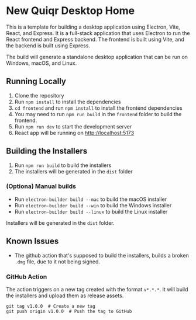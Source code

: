 # New Quiqr Desktop Home

This is a template for building a desktop application using Electron, Vite,
React, and Express. It is a full-stack application that uses Electron to run
the React frontend and Express backend. The frontend is built using Vite, and
the backend is built using Express.

The build will generate a standalone desktop application that can be run on
Windows, macOS, and Linux.

## Running Locally

1. Clone the repository
2. Run `npm install` to install the dependencies
3. `cd frontend` and run `npm install` to install the frontend dependencies
4. You may need to run `npm run build` in the `frontend` folder to build the frontend.
5. Run `npm run dev` to start the development server
6. React app will be running on [http://localhost:5173](http://localhost:5173)

## Building the Installers

1. Run `npm run build` to build the installers
2. The installers will be generated in the `dist` folder

### (Optiona) Manual builds

- Run `electron-builder build --mac` to build the macOS installer
- Run `electron-builder build --win` to build the Windows installer
- Run `electron-builder build --linux` to build the Linux installer

Installers will be generated in the `dist` folder.

## Known Issues

- The github action that's supposed to build the installers, builds a broken `.dmg` file, due to it not being signed.

### GitHub Action

The action triggers on a new tag created with the format `v*.*.*`. It will build the installers and upload them as release assets.

```
git tag v1.0.0  # Create a new tag
git push origin v1.0.0  # Push the tag to GitHub
```
